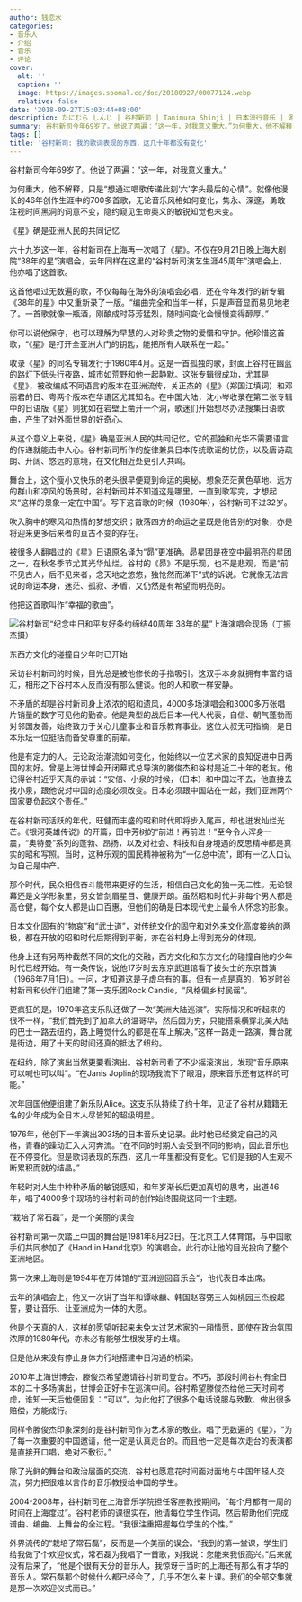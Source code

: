 ```yaml
---
author: 钱恋水
categories:
- 音乐人
- 介绍
- 音乐
- 评论
cover:
  alt: ''
  caption: ''
  image: https://images.soomal.cc/doc/20180927/00077124.webp
  relative: false
date: '2018-09-27T15:03:44+08:00'
description: たにむら しんじ | 谷村新司 | Tanimura Shinji | 日本流行音乐 | 源自：澎湃新闻 | 版权：转载 |  平均/总评分：10.00/20
summary: 谷村新司今年69岁了。他说了两遍：“这一年，对我意义重大。”为何重大，他不解释，只是“想通过唱歌传递此刻‘六’字头最后的心情”。就像他漫长的46年创作生涯中的700多首歌，无论音乐风格如何变化，隽永、深邃，勇敢注视时间黑洞的词意不变，隐约窥见生命奥义的敏锐知觉也未变……
tags: []
title: '谷村新司: 我的歌词表现的东西，这几十年都没有变化'
---
```


谷村新司今年69岁了。他说了两遍：“这一年，对我意义重大。”

为何重大，他不解释，只是“想通过唱歌传递此刻‘六’字头最后的心情”。就像他漫长的46年创作生涯中的700多首歌，无论音乐风格如何变化，隽永、深邃，勇敢注视时间黑洞的词意不变，隐约窥见生命奥义的敏锐知觉也未变。

《星》确是亚洲人民的共同记忆

六十九岁这一年，谷村新司在上海再一次唱了《星》。不仅在9月21日晚上海大剧院“38年的星”演唱会，去年同样在这里的“谷村新司演艺生涯45周年”演唱会上，他亦唱了这首歌。

这首他唱过无数遍的歌，不仅每每在海外的演唱会必唱，还在今年发行的新专辑《38年的星》中又重新录了一版。“编曲完全和当年一样，只是声音显而易见地老了。一首歌就像一瓶酒，刚酿成时芬芳猛烈，随时间变化会慢慢变得醇厚。”

你可以说他保守，也可以理解为早慧的人对珍贵之物的爱惜和守护。他珍惜这首歌，“《星》是打开全亚洲大门的钥匙，能把所有人联系在一起。”

收录《星》的同名专辑发行于1980年4月。这是一首孤独的歌，封面上谷村在幽蓝的路灯下低头行夜路，城市如荒野和他一起静默。这张专辑很成功，尤其是《星》，被改编成不同语言的版本在亚洲流传，关正杰的《星》（郑国江填词）和邓丽君的日、粤两个版本在华语区尤其知名。在中国大陆，沈小岑收录在第二张专辑中的日语版《星》则犹如在岩壁上凿开一个洞，歌迷们开始想尽办法搜集日语歌曲，产生了对外面世界的好奇心。

从这个意义上来说，《星》确是亚洲人民的共同记忆。它的孤独和光华不需要语言的传递就能击中人心。谷村新司所作的旋律兼具日本传统歌谣的忧伤，以及唐诗疏朗、开阔、悠远的意境，在文化相近处更引人共鸣。

舞台上，这个瘦小又快乐的老头很早便窥到命运的奥秘。想象茫茫黄色草地、远方的群山和凉风的场景时，谷村新司并不知道这是哪里。一直到歌写完，才想起来“这样的景象一定在中国”。写下这首歌的时候（1980年），谷村新司不过32岁。

吹入胸中的寒风和热情的梦想交织；散落四方的命运之星既是他告别的对象，亦是将迎来更多后来者的亘古不变的存在。

被很多人翻唱过的《星》日语原名译为“昴”更准确。昴星团是夜空中最明亮的星团之一，在秋冬季节尤其光华灿烂。谷村的《昴》不是乐观，也不是悲观，而是“前不见古人，后不见来者，念天地之悠悠，独怆然而涕下”式的诉说。它就像无法言说的命运本身，迷茫、孤寂、矛盾，又仍然是有希望而明亮的。

他把这首歌叫作“幸福的歌曲”。

![谷村新司“纪念中日和平友好条约缔结40周年 38年的星”上海演唱会现场（丁振杰摄）](https://images.soomal.cc/doc/20180927/00077124.webp)





东西方文化的碰撞自少年时已开始

采访谷村新司的时候，目光总是被他修长的手指吸引。这双手本身就拥有丰富的语汇，相形之下谷村本人反而没有那么健谈。他的人和歌一样安静。

不矛盾的却是谷村新司身上浓浓的昭和遗风，4000多场演唱会和3000多万张唱片销量的数字可见他的勤奋。他是典型的战后日本一代人代表，自信、朝气蓬勃而对邻国友善，始终致力于关心儿童事业和音乐教育事业。这位大叔无可指摘，是日本乐坛一位挺括而备受尊重的前辈。

他是有定力的人。无论政治潮流如何变化，他始终以一位艺术家的良知促进中日两国的友好。曾是上海世博会开闭幕式总导演的滕俊杰和谷村是近二十年的老友。他记得谷村近乎天真的赤诚：“安倍、小泉的时候，（日本）和中国过不去，他直接去找小泉，跟他说对中国的态度必须改变。日本必须跟中国站在一起，我们亚洲两个国家要负起这个责任。”

在谷村新司活跃的年代，旺健而丰盛的昭和时代即将步入尾声，却也迸发灿烂光芒。《银河英雄传说》的开篇，田中芳树的“前进！再前进！”至今令人浑身一震，“奥特曼”系列的蓬勃、昂扬，以及对社会、科技和自身境遇的反思精神都是真实的昭和写照。当时，这种乐观的国民精神被称为“一亿总中流”，即有一亿人口认为自己是中产。

那个时代，民众相信奋斗能带来更好的生活，相信自己文化的独一无二性。无论银幕还是文学形象里，男女皆剑眉星目、健康开朗。虽然昭和时代并非每个男人都是高仓健，每个女人都是山口百惠，但他们的确是日本现代史上最令人怀念的形象。

日本文化固有的“物哀”和“武士道”，对传统文化的固守和对外来文化高度接纳的两极，都在开放的昭和时代后期得到平衡，亦在谷村身上得到充分的体现。

他身上还有另两种截然不同的文化的交融，西方文化和东方文化的碰撞自他的少年时代已经开始。有一条传说，说他17岁时去东京武道馆看了披头士的东京首演（1966年7月1日）。一问，才知道这是子虚乌有的事。但有一点是真的，16岁时谷村新司和伙伴们组建了第一支乐团Rock Candie，“风格偏乡村民谣”。

更疯狂的是，1970年这支乐队还做了一次“美洲大陆巡演”。实际情况和听起来的很不一样，“我们首先到了加拿大的温哥华，然后因为穷，只能搭乘横穿北美大陆的巴士一路去纽约，路上睡觉什么的都是在车上解决。”这样一路走一路演，舞台就是街边，用了十天的时间还真的抵达了纽约。

在纽约，除了演出当然更要看演出。谷村新司看了不少摇滚演出，发现“音乐原来可以喊也可以叫”。“在Janis Joplin的现场我流下了眼泪，原来音乐还有这样的可能。”

次年回国他便组建了新乐队Alice。这支乐队持续了约十年，见证了谷村从籍籍无名的少年成为全日本人尽皆知的超级明星。

1976年，他创下一年演出303场的日本音乐史记录。此时他已经奠定自己的风格，青春的躁动汇入大河奔流。“在不同的时期人会受到不同的影响，因此音乐也在不停变化。但是歌词表现的东西，这几十年里都没有变化。它们是我的人生观不断累积而就的结晶。”

年轻时对人生中种种矛盾的敏锐感知，和年岁渐长后更加真切的思考，出道46年，唱了4000多个现场的谷村新司的创作始终围绕这同一个主题。

“栽培了常石磊”，是一个美丽的误会

谷村新司第一次踏上中国的舞台是1981年8月23日。在北京工人体育馆，与中国歌手们共同参加了《Hand in Hand北京》的演唱会。此行亦让他的目光投向了整个亚洲地区。

第一次来上海则是1994年在万体馆的“亚洲巡回音乐会”，他代表日本出席。

去年的演唱会上，他又一次讲了当年和谭咏麟、韩国赵容弼三人如桃园三杰般起誓，要让音乐、让亚洲成为一体的大愿。

他是个天真的人，这样的愿望听起来未免太过艺术家的一厢情愿，即使在政治氛围浓厚的1980年代，亦未必有能够生根发芽的土壤。

但是他从来没有停止身体力行地搭建中日沟通的桥梁。

2010年上海世博会，滕俊杰希望邀请谷村新司登台。不巧，那段时间谷村有全日本的二十多场演出，世博会正好卡在巡演中间。谷村希望滕俊杰给他三天时间考虑，谁知一天后他便回复：“可以”。为此他打了很多个电话说服与致歉、做出很多赔偿，方能成行。

同样令滕俊杰印象深刻的是谷村新司作为艺术家的敬业。唱了无数遍的《星》，“为了每一次重要的中国邀请，他一定是认真走台的。而且他一定是每次走台的表演都是直接开口唱，绝对不敷衍。”

除了光鲜的舞台和政治层面的交流，谷村也愿意花时间面对面地与中国年轻人交流，努力把很难以言传的音乐教授给中国的学生。

2004-2008年，谷村新司在上海音乐学院担任客座教授期间，“每个月都有一周的时间在上海度过”。谷村老师的课很实在，他请每位学生作词，然后帮助他们完成谱曲、编曲、上舞台的全过程。“我很注重把握每位学生的个性。”

外界流传的“栽培了常石磊”，反而是一个美丽的误会。“我到的第一堂课，学生们给我做了个欢迎仪式，常石磊为我唱了一首歌，对我说：您能来我很高兴。”后来就没有后来了，“他是个很有天分的音乐人，我惊讶于当时的上海还有那么有才华的音乐人。常石磊那个时候什么都已经会了，几乎不怎么来上课。我们的全部交集就是那一次欢迎仪式而已。”